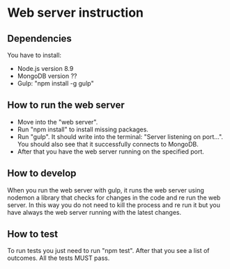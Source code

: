 # Web server instruction

## Dependencies
You have to install:
- Node.js version 8.9
- MongoDB version ??
- Gulp: "npm install -g gulp"

## How to run the web server
- Move into the "web server".
- Run "npm install" to install missing packages.
- Run "gulp". It should write into the terminal: "Server listening on port...". You should also see that it successfully connects to MongoDB.
- After that you have the web server running on the specified port.

## How to develop
When you run the web server with gulp, it runs the web server using nodemon a library that checks for changes in the code and re run the web server.
In this way you do not need to kill the process and re run it but you have always the web server running with the latest changes.

## How to test
To run tests you just need to run "npm test".
After that you see a list of outcomes. All the tests MUST pass.
